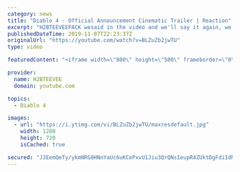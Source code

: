 ```yaml
---
category: news
title: "Diablo 4 - Official Announcement Cinematic Trailer | Reaction"
excerpt: "H2BTEEVEEPACK wesaid in the video and we'll say it again, we back again with another reaction video. We did the demonic and scary video game Diablo ..."
publishedDateTime: 2019-11-07T22:23:37Z
originalUrl: "https://youtube.com/watch?v=BLZuZb2jwTU"
type: video

featuredContent: "<iframe width=\"800\" height=\"500\" frameborder=\"0\" src=\"https://www.youtube.com/embed/BLZuZb2jwTU\" allow=\"accelerometer; autoplay; encrypted-media; gyroscope; picture-in-picture\" allowfullscreen></iframe>"

provider:
  name: H2BTEEVEE
  domain: youtube.com

topics:
  - Diablo 4

images:
  - url: "https://i.ytimg.com/vi/BLZuZb2jwTU/maxresdefault.jpg"
    width: 1280
    height: 720
    isCached: true

secured: "JJEemQeTy/ykmNRG0HNnYaUc6uKCePxvU1Jiu3QrQNsIeupR4ZUktDgFdiIdNKP1trnZiWHHytaMlbV/Vq9xqc9m3J2zxYQLbbCXB9iw0wsrRkMyH6BYQ8AXe8/xcQxlO17z+f3I7GpAk+XI1I0cSjPm5QwgUgcxHIHZ2ZKCLA4X0QpugIvV0tYlSX/26RtF9RiWW5Li92+CRQJbeKghW9Qh5gaUhc+Iey9OfZY5ouzT/vpxGlhAcK1L0iTT9yltqD6BG4iuNFMlJn36Mk9FqSwLMHQ7j3qrq2fJgNM4deiGbiS/DQVrTU09Ey0aJitxltLyxrsuFC1GIPobkPMq88MWZTApBZkUGo6QJG4ml/IuvZtpvPYk5E+TQk6So6uX2AT4grvHADYcPpc79THZ9Q==;fmmT4QAL8tMkij9RG7U9cw=="
---
```


